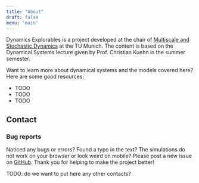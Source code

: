 ```yaml
---
title: "About"
draft: false
menu: 'main'
---
```


Dynamics Explorables is a project developed at the chair of [Multiscale and Stochastic Dynamics](https://www.math.cit.tum.de/en/math/research/groups/multiscale-stochastic-dynamics/) at the TU Munich. The content is based on the Dynamical Systems lecture given by Prof. Christian Kuehn in the summer semester. 

Want to learn more about dynamical systems and the models covered here? Here are some good resources: 
* TODO
* TODO
* TODO

## Contact

### Bug reports
Noticed any bugs or errors? Found a typo in the text? The simulations do not work on your browser or look weird on mobile? Please post a new issue on [GitHub](https://github.com/Multiscale-and-Stochastic-Dynamics-TUM/dynamics-explorables). Thank you for helping to make the project better!

TODO: do we want to put here any other contacts?

